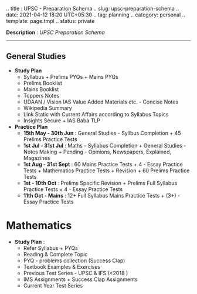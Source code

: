 .. title : UPSC - Preparation Schema
.. slug: upsc-preparation-schema
.. date: 2021-04-12 18:20 UTC+05:30
.. tag: planning
.. category: personal
.. template: page.tmpl
.. status: private

**Description** : *UPSC Preparation Schema*

***
<!-- TEASER_END -->

## General Studies
- **Study Plan**
	- Syllabus + Prelims PYQs + Mains PYQs
	- Prelims Booklist
	- Mains Booklist 
	- Toppers Notes 
	- UDAAN / Vision IAS Value Added Materials etc. -  Concise Notes
	- Wikipedia Summary 
	- Link Static with Current Affairs according to Syllabus Topics
	- Insights Secure + IAS Baba TLP 
- **Practice Plan**
	- **15th May - 30th Jun** : General Studies - Syllbus Completion + 45 Prelims Practice Tests
	- **1st Jul - 31st Jul** : Maths - Syllabus Completion + General Studies - Notes Making + Pending - Opinions, Newspapers, Explained, Magazines
	- **1st Aug - 31st Sept** : 60 Mains Practice Tests + 4 - Essay Practice Tests + Mathematics Practice Tests + Revision + 60 Prelims Practice Tests
	- **1st - 10th Oct** : Prelims Specific Revision + Prelims Full Syllabus Practice Tests + 4 - Essay Practice Tests
	- **11th Oct - Mains** : 12+ Full Syllabus Mains Practice Tests + (3+) - Essay Practice Tests

# Mathematics 
- **Study Plan** : 
	- Refer Syllabus + PYQs 
	- Reading & Complete Topic
	- PYQ - problems collection (Success Clap) 
	- Textbook Examples & Exercises 
	- Previous Test Series - UPSC & IFS (<2018 ) 
	- IMS Assignments + Success Clap Assignments 
	- Current Year Test Series
